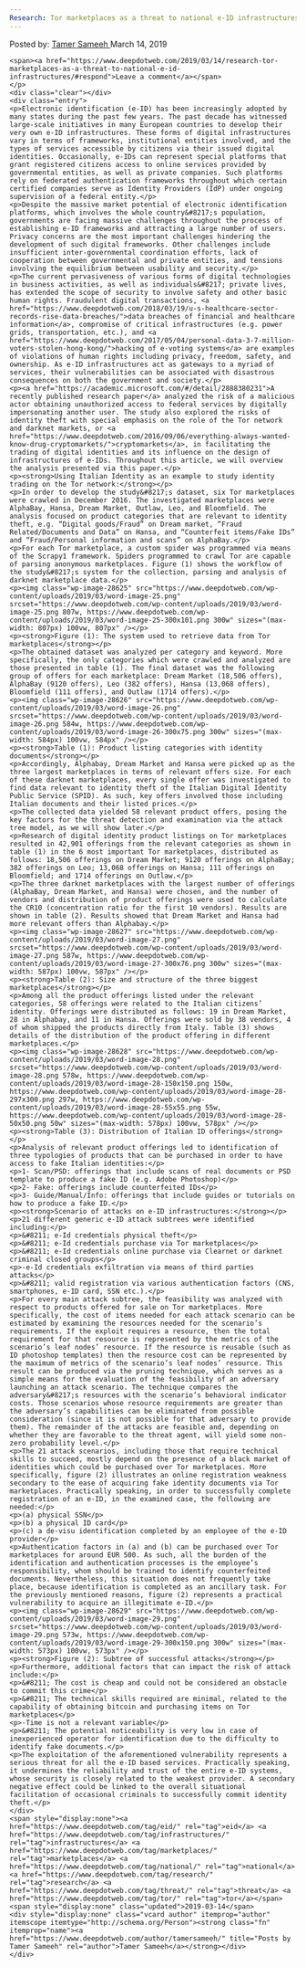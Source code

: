 ```yaml
---
Research: Tor marketplaces as a threat to national e-ID infrastructures
---
```

<article class="post-listing post-28621 post type-post status-publish format-standard has-post-thumbnail hentry  tag-eid tag-infrastructures tag-marketplaces tag-national tag-research tag-threat tag-tor">
    <div class="post-inner">
        <span>Posted by: <a href="https://www.deepdotweb.com/author/tamersameeh/" title="">Tamer Sameeh </a></span>
    <span>March 14, 2019</span>
    
    <span><a href="https://www.deepdotweb.com/2019/03/14/research-tor-marketplaces-as-a-threat-to-national-e-id-infrastructures/#respond">Leave a comment</a></span>
    </p>
    <div class="clear"></div>
    <div class="entry">
    <p>Electronic identification (e-ID) has been increasingly adopted by many states during the past few years. The past decade has witnessed large-scale initiatives in many European countries to develop their very own e-ID infrastructures. These forms of digital infrastructures vary in terms of frameworks, institutional entities involved, and the types of services accessible by citizens via their issued digital identities. Occasionally, e-IDs can represent special platforms that grant registered citizens access to online services provided by governmental entities, as well as private companies. Such platforms rely on federated authentication frameworks throughout which certain certified companies serve as Identity Providers (IdP) under ongoing supervision of a federal entity.</p>
    <p>Despite the massive market potential of electronic identification platforms, which involves the whole country&#8217;s population, governments are facing massive challenges throughout the process of establishing e-ID frameworks and attracting a large number of users. Privacy concerns are the most important challenges hindering the development of such digital frameworks. Other challenges include insufficient inter-governmental coordination efforts, lack of cooperation between governmental and private entities, and tensions involving the equilibrium between usability and security.</p>
    <p>The current pervasiveness of various forms of digital technologies in business activities, as well as individuals&#8217; private lives, has extended the scope of security to involve safety and other basic human rights. Fraudulent digital transactions, <a href="https://www.deepdotweb.com/2018/03/19/u-s-healthcare-sector-records-rise-data-breaches/">data breaches of financial and healthcare information</a>, compromise of critical infrastructures (e.g. power grids, transportation, etc.), and <a href="https://www.deepdotweb.com/2017/05/04/personal-data-3-7-million-voters-stolen-hong-kong/">hacking of e-voting systems</a> are examples of violations of human rights including privacy, freedom, safety, and ownership. As e-ID infrastructures act as gateways to a myriad of services, their vulnerabilities can be associated with disastrous consequences on both the government and society.</p>
    <p><a href="https://academic.microsoft.com/#/detail/2888380231">A recently published research paper</a> analyzed the risk of a malicious actor obtaining unauthorized access to federal services by digitally impersonating another user. The study also explored the risks of identity theft with special emphasis on the role of the Tor network and darknet markets, or <a href="https://www.deepdotweb.com/2016/09/06/everything-always-wanted-know-drug-cryptomarkets/">cryptomarkets</a>, in facilitating the trading of digital identities and its influence on the design of infrastructures of e-IDs. Throughout this article, we will overview the analysis presented via this paper.</p>
    <p><strong>Using Italian Identity as an example to study identity trading on the Tor network:</strong></p>
    <p>In order to develop the study&#8217;s dataset, six Tor marketplaces were crawled in December 2016. The investigated marketplaces were AlphaBay, Hansa, Dream Market, Outlaw, Leo, and Bloomfield. The analysis focused on product categories that are relevant to identity theft, e.g. “Digital goods/Fraud” on Dream market, “Fraud Related/Documents and Data” on Hansa, and “Counterfeit items/Fake IDs” and “Fraud/Personal information and scans” on AlphaBay.</p>
    <p>For each Tor marketplace, a custom spider was programmed via means of the Scrapy1 framework. Spiders programmed to crawl Tor are capable of parsing anonymous marketplaces. Figure (1) shows the workflow of the study&#8217;s system for the collection, parsing and analysis of darknet marketplace data.</p>
    <p><img class="wp-image-28625" src="https://www.deepdotweb.com/wp-content/uploads/2019/03/word-image-25.png" srcset="https://www.deepdotweb.com/wp-content/uploads/2019/03/word-image-25.png 807w, https://www.deepdotweb.com/wp-content/uploads/2019/03/word-image-25-300x101.png 300w" sizes="(max-width: 807px) 100vw, 807px" /></p>
    <p><strong>Figure (1): The system used to retrieve data from Tor marketplaces</strong></p>
    <p>The obtained dataset was analyzed per category and keyword. More specifically, the only categories which were crawled and analyzed are those presented in table (1). The final dataset was the following group of offers for each marketplace: Dream Market (18,506 offers), AlphaBay (9120 offers), Leo (382 offers), Hansa (13,068 offers), Bloomfield (111 offers), and Outlaw (1714 offers).</p>
    <p><img class="wp-image-28626" src="https://www.deepdotweb.com/wp-content/uploads/2019/03/word-image-26.png" srcset="https://www.deepdotweb.com/wp-content/uploads/2019/03/word-image-26.png 584w, https://www.deepdotweb.com/wp-content/uploads/2019/03/word-image-26-300x75.png 300w" sizes="(max-width: 584px) 100vw, 584px" /></p>
    <p><strong>Table (1): Product listing categories with identity documents</strong></p>
    <p>Accordingly, Alphabay, Dream Market and Hansa were picked up as the three largest marketplaces in terms of relevant offers size. For each of these darknet marketplaces, every single offer was investigated to find data relevant to identity theft of the Italian Digital Identity Public Service (SPID). As such, key offers involved those including Italian documents and their listed prices.</p>
    <p>The collected data yielded 58 relevant product offers, posing the key factors for the threat detection and examination via the attack tree model, as we will show later.</p>
    <p>Research of digital identity product listings on Tor marketplaces resulted in 42,901 offerings from the relevant categories as shown in table (1) in the 6 most important Tor marketplaces, distributed as follows: 18,506 offerings on Dream Market; 9120 offerings on AlphaBay; 382 offerings on Leo; 13,068 offerings on Hansa; 111 offerings on Bloomfield; and 1714 offerings on Outlaw.</p>
    <p>The three darknet marketplaces with the largest number of offerings (AlphaBay, Dream Market, and Hansa) were chosen, and the number of vendors and distribution of product offerings were used to calculate the CR10 (concentration ratio for the first 10 vendors). Results are shown in table (2). Results showed that Dream Market and Hansa had more relevant offers than Alphabay.</p>
    <p><img class="wp-image-28627" src="https://www.deepdotweb.com/wp-content/uploads/2019/03/word-image-27.png" srcset="https://www.deepdotweb.com/wp-content/uploads/2019/03/word-image-27.png 587w, https://www.deepdotweb.com/wp-content/uploads/2019/03/word-image-27-300x76.png 300w" sizes="(max-width: 587px) 100vw, 587px" /></p>
    <p><strong>Table (2): Size and structure of the three biggest marketplaces</strong></p>
    <p>Among all the product offerings listed under the relevant categories, 58 offerings were related to the Italian citizens’ identity. Offerings were distributed as follows: 19 in Dream Market, 28 in Alphabay, and 11 in Hansa. Offerings were sold by 38 vendors, 4 of whom shipped the products directly from Italy. Table (3) shows details of the distribution of the product offering in different marketplaces.</p>
    <p><img class="wp-image-28628" src="https://www.deepdotweb.com/wp-content/uploads/2019/03/word-image-28.png" srcset="https://www.deepdotweb.com/wp-content/uploads/2019/03/word-image-28.png 578w, https://www.deepdotweb.com/wp-content/uploads/2019/03/word-image-28-150x150.png 150w, https://www.deepdotweb.com/wp-content/uploads/2019/03/word-image-28-297x300.png 297w, https://www.deepdotweb.com/wp-content/uploads/2019/03/word-image-28-55x55.png 55w, https://www.deepdotweb.com/wp-content/uploads/2019/03/word-image-28-50x50.png 50w" sizes="(max-width: 578px) 100vw, 578px" /></p>
    <p><strong>Table (3): Distribution of Italian ID offerings</strong></p>
    <p>Analysis of relevant product offerings led to identification of three typologies of products that can be purchased in order to have access to fake Italian identities:</p>
    <p>1- Scan/PSD: offerings that include scans of real documents or PSD template to produce a fake ID (e.g. Adobe Photoshop)</p>
    <p>2- Fake: offerings include counterfeited IDs</p>
    <p>3- Guide/Manual/Info: offerings that include guides or tutorials on how to produce a fake ID.</p>
    <p><strong>Scenario of attacks on e-ID infrastructures:</strong></p>
    <p>21 different generic e-ID attack subtrees were identified including:</p>
    <p>&#8211; e-Id credentials physical theft</p>
    <p>&#8211; e-Id credentials purchase via Tor marketplaces</p>
    <p>&#8211; e-Id credentials online purchase via Clearnet or darknet criminal closed groups</p>
    <p>-e-Id credentials exfiltration via means of third parties attacks</p>
    <p>&#8211; valid registration via various authentication factors (CNS, smartphones, e-ID card, SSN etc.).</p>
    <p>For every main attack subtree, the feasibility was analyzed with respect to products offered for sale on Tor marketplaces. More specifically, the cost of items needed for each attack scenario can be estimated by examining the resources needed for the scenario’s requirements. If the exploit requires a resource, then the total requirement for that resource is represented by the metrics of the scenario’s leaf nodes’ resource. If the resource is reusable (such as ID photoshop templates) then the resource cost can be represented by the maximum of metrics of the scenario’s leaf nodes’ resource. This result can be produced via the pruning technique, which serves as a simple means for the evaluation of the feasibility of an adversary launching an attack scenario. The technique compares the adversary&#8217;s resources with the scenario’s behavioral indicator costs. Those scenarios whose resource requirements are greater than the adversary’s capabilities can be eliminated from possible consideration (since it is not possible for that adversary to provide them). The remainder of the attacks are feasible and, depending on whether they are favorable to the threat agent, will yield some non-zero probability level.</p>
    <p>The 21 attack scenarios, including those that require technical skills to succeed, mostly depend on the presence of a black market of identities which could be purchased over Tor marketplaces. More specifically, figure (2) illustrates an online registration weakness secondary to the ease of acquiring fake identity documents via Tor marketplaces. Practically speaking, in order to successfully complete registration of an e-ID, in the examined case, the following are needed:</p>
    <p>(a) physical SSN</p>
    <p>(b) a physical ID card</p>
    <p>(c) a de-visu identification completed by an employee of the e-ID provider</p>
    <p>Authentication factors in (a) and (b) can be purchased over Tor marketplaces for around EUR 500. As such, all the burden of the identification and authentication processes is the employee’s responsibility, whom should be trained to identify counterfeited documents. Nevertheless, this situation does not frequently take place, because identification is completed as an ancillary task. For the previously mentioned reasons, figure (2) represents a practical vulnerability to acquire an illegitimate e-ID.</p>
    <p><img class="wp-image-28629" src="https://www.deepdotweb.com/wp-content/uploads/2019/03/word-image-29.png" srcset="https://www.deepdotweb.com/wp-content/uploads/2019/03/word-image-29.png 573w, https://www.deepdotweb.com/wp-content/uploads/2019/03/word-image-29-300x150.png 300w" sizes="(max-width: 573px) 100vw, 573px" /></p>
    <p><strong>Figure (2): Subtree of successful attacks</strong></p>
    <p>Furthermore, additional factors that can impact the risk of attack include:</p>
    <p>&#8211; The cost is cheap and could not be considered an obstacle to commit this crime</p>
    <p>&#8211; The technical skills required are minimal, related to the capability of obtaining bitcoin and purchasing items on Tor marketplaces</p>
    <p>-Time is not a relevant variable</p>
    <p>&#8211; The potential noticeability is very low in case of inexperienced operator for identification due to the difficulty to identify fake documents.</p>
    <p>The exploitation of the aforementioned vulnerability represents a serious threat for all the e-ID based services. Practically speaking, it undermines the reliability and trust of the entire e-ID systems, whose security is closely related to the weakest provider. A secondary negative effect could be linked to the overall situational facilitation of occasional criminals to successfully commit identity theft.</p>
    </div>
    <span style="display:none"><a href="https://www.deepdotweb.com/tag/eid/" rel="tag">eid</a> <a href="https://www.deepdotweb.com/tag/infrastructures/" rel="tag">infrastructures</a> <a href="https://www.deepdotweb.com/tag/marketplaces/" rel="tag">marketplaces</a> <a href="https://www.deepdotweb.com/tag/national/" rel="tag">national</a> <a href="https://www.deepdotweb.com/tag/research/" rel="tag">research</a> <a href="https://www.deepdotweb.com/tag/threat/" rel="tag">threat</a> <a href="https://www.deepdotweb.com/tag/tor/" rel="tag">tor</a></span> <span style="display:none" class="updated">2019-03-14</span>
    <div style="display:none" class="vcard author" itemprop="author" itemscope itemtype="http://schema.org/Person"><strong class="fn" itemprop="name"><a href="https://www.deepdotweb.com/author/tamersameeh/" title="Posts by Tamer Sameeh" rel="author">Tamer Sameeh</a></strong></div>
    </div>
</article>


